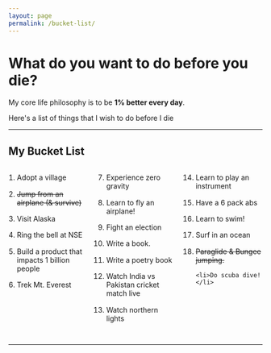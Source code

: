```yaml
---
layout: page
permalink: /bucket-list/
---
```


# What do you want to do before you die?

My core life philosophy is to be **1% better every day**. 

Here's a list of things that I wish to do before I die


---

## My Bucket List

<style>
.bucket-list-col li {
  margin-bottom: 1.1em;
}
</style>

<div style="display: flex; gap: 2rem;">
  <div style="display: flex; flex-direction: row; gap: 2em;">
  <ol class="bucket-list-col" style="flex: 1; padding-left: 1.2em;">
    <li>Adopt a village</li>
    <li><s>Jump from an airplane (& survive)</s></li>
    <li>Visit Alaska</li>
    <li>Ring the bell at NSE</li>
    <li>Build a product that impacts 1 billion people</li>
    <li>Trek Mt. Everest</li>
  </ol>
  <ol class="bucket-list-col" start="7" style="flex: 1; padding-left: 1.2em;">
    <li>Experience zero gravity</li>
    <li>Learn to fly an airplane!</li>
    <li>Fight an election</li>
    <li>Write a book.</li>
    <li>Write a poetry book</li>
    <li>Watch India vs Pakistan cricket match live</li>
    <li>Watch northern lights</li>
  </ol>
  <ol class="bucket-list-col" start="14" style="flex: 1; padding-left: 1.2em;">
    <li>Learn to play an instrument</li>
    <li>Have a 6 pack abs</li>
    <li>Learn to swim!</li>
    <li>Surf in an ocean</li>
    <li><s>Paraglide & Bungee jumping.</s></li>

    <li>Do scuba dive!</li>
  </ol>
</div>
</div>

<!-- Add more items as you dream them up! -->

---